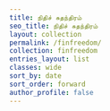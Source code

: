 ```yaml
---
title: நிதிச் சுதந்திரம்
seo_title: நிதிச் சுதந்திரம்
layout: collection
permalink: /finfreedom/
collection: finfreedom
entries_layout: list
classes: wide
sort_by: date
sort_order: forward
author_profile: false
---
```

